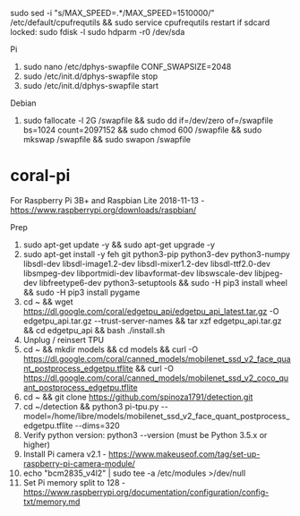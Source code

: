 sudo sed -i "s/MAX_SPEED=.*/MAX_SPEED=1510000/" /etc/default/cpufrequtils && sudo service cpufrequtils restart
if sdcard locked: 
sudo fdisk -l
sudo hdparm -r0 /dev/sda

Pi
1. sudo nano /etc/dphys-swapfile CONF_SWAPSIZE=2048
2. sudo /etc/init.d/dphys-swapfile stop
3. sudo /etc/init.d/dphys-swapfile start

Debian
1. sudo fallocate -l 2G /swapfile && sudo dd if=/dev/zero of=/swapfile bs=1024 count=2097152 && sudo chmod 600 /swapfile && sudo mkswap /swapfile && sudo swapon /swapfile

# coral-pi

For Raspberry Pi 3B+ and Raspbian Lite 2018-11-13 - https://www.raspberrypi.org/downloads/raspbian/

Prep
1. sudo apt-get update -y && sudo apt-get upgrade -y
2. sudo apt-get install -y feh git python3-pip python3-dev python3-numpy libsdl-dev libsdl-image1.2-dev libsdl-mixer1.2-dev libsdl-ttf2.0-dev libsmpeg-dev libportmidi-dev libavformat-dev libswscale-dev libjpeg-dev libfreetype6-dev python3-setuptools && sudo -H pip3 install wheel && sudo -H pip3 install pygame
3. cd ~ && wget https://dl.google.com/coral/edgetpu_api/edgetpu_api_latest.tar.gz -O edgetpu_api.tar.gz --trust-server-names && tar xzf edgetpu_api.tar.gz && cd edgetpu_api && bash ./install.sh
4. Unplug / reinsert TPU
3. cd ~ && mkdir models && cd models && curl -O https://dl.google.com/coral/canned_models/mobilenet_ssd_v2_face_quant_postprocess_edgetpu.tflite && curl -O https://dl.google.com/coral/canned_models/mobilenet_ssd_v2_coco_quant_postprocess_edgetpu.tflite
4. cd ~ && git clone https://github.com/spinoza1791/detection.git
5. cd ~/detection && python3 pi-tpu.py --model=/home/libre/models/mobilenet_ssd_v2_face_quant_postprocess_edgetpu.tflite --dims=320
3. Verify python version: python3 --version (must be Python 3.5.x or higher)
4. Install Pi camera v2.1 - https://www.makeuseof.com/tag/set-up-raspberry-pi-camera-module/
5. echo "bcm2835_v4l2" | sudo tee -a /etc/modules >/dev/null
6. Set Pi memory split to 128 - https://www.raspberrypi.org/documentation/configuration/config-txt/memory.md
